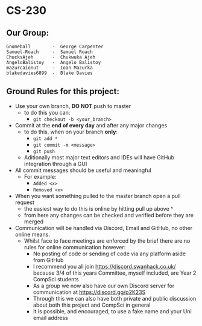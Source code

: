 # CS-230

## Our Group:

```
Gnomeball        -  George Carpenter
Samuel-Roach     -  Samuel Roach
ChucksAjeh       -  Chukwuka Ajeh
AngeloBalistoy   -  Angelo Balistoy
mazurcaionut     -  Ioan Mazurka
blakedavies6899  -  Blake Davies
```

## Ground Rules for this project:

* Use your own branch, **DO NOT** push to master
    * to do this you can:
        * `git checkout -b <your_branch>`
* Commit at the **end of every day** and after any major changes
    * to do this, when on your branch **only**:
        * `git add *`
        * `git commit -m <message>`
        * `git push`
    * Aditionally most major text editors and IDEs will have GitHub integration through a GUI
* All commit messages should be useful and meaningful
    * For example:
        * `Added <x>`
        * `Removed <x>`
* When you want something pulled to the master branch open a pull request
    * the easiest way to do this is online by hitting pull up above ^
    * from here any changes can be checked and verified before they are merged
* Communication will be handled via Discord, Email and GitHub, no other online means.
    * Whilst face to face meetings are enforced by the brief there are no rules for online communication however:
        * No posting of code or sending of code via any platform aside from GitHub
        * I recommend you all join https://discord.swanhack.co.uk/ because 3/4 of this years Committee, myself included, are Year 2 CompSci students
        * As a group we now also have our own Discord server for communication at https://discord.gg/p2K23S
        * Through this we can also have both private and public discussion about both this project and CompSci in general
        * It is possible, and encouraged, to use a fake name and your Uni email address
